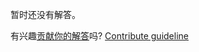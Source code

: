 
暂时还没有解答。

有兴趣[贡献你的解答](https://github.com/BFEdev/BFE.dev-solutions/blob/main/problem/create-your-own-promise_zh.md)吗? [Contribute guideline](https://github.com/BFEdev/BFE.dev-solutions#how-to-contribute)
